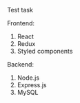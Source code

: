 Test task

Frontend:

1. React
2. Redux
3. Styled components

Backend:

1. Node.js
2. Express.js
3. MySQL
